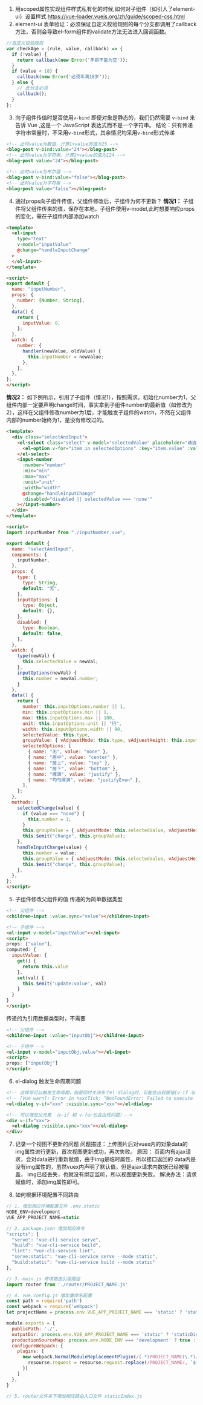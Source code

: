 1. 用scoped属性实现组件样式私有化的时候,如何对子组件（如引入了element-ui）设置样式 https://vue-loader.vuejs.org/zh/guide/scoped-css.html
2. element-ui 表单验证：必须保证自定义校验规则的每个分支都调用了callback方法，否则会导致el-form组件的validate方法无法进入回调函数。
```js
//自定义校验规则
var checkAge = (rule, value, callback) => {
  if (!value) {
    return callback(new Error('年龄不能为空'));
  }
  if (value < 18) {
    callback(new Error('必须年满18岁')); 
  } else {
    // 此分支必须 
    callback();
  }
};
```
3. 向子组件传值时是否使用`v-bind`
即便对象是静态的，我们仍然需要 `v-bind` 来告诉 Vue ,这是一个 JavaScript 表达式而不是一个字符串。
结论：只有传递字符串常量时，不采用`v-bind`形式，其余情况均采用`v-bind`形式传递
```html
<!-- 此时value为数值，计算1+value的值为25 -->
<blog-post v-bind:value="24"></blog-post>
<!-- 此时value为字符串，计算1+value的值为124 -->
<blog-post value="24"></blog-post>

<!-- 此时value为布尔值 -->
<blog-post v-bind:value="false"></blog-post>
<!-- 此时value为字符串 -->
<blog-post value="false"></blog-post>
```

4. 通过props向子组件传值，父组件修改后，子组件为何不更新？
**情况1：**
子组件将父组件传来的值，保存在本地，子组件使用v-model,此时想要响应props的变化，需在子组件内部添加watch
```html
<template>
  <el-input
    type="text"
    v-model="inputValue"
    @change="handleInputChange"
  >
  </el-input>
</template>

<script>
export default {
  name: "inputNumber",
  props: {
    number: [Number, String],
  },
  data() {
    return {
      inputValue: 0,
    };
  },
  watch: {
    number: {
      handler(newValue, oldValue) {
        this.inputNumber = newValue;
      },
    },
  },
};
</script>
```
**情况2：**
如下例所示，引用了子组件（情况1），按照需求，初始化number为1，父组件内部一定要声明change时间，事实拿到子组件number的最新值（如修改为2），这样在父组件修改number为1后，才能触发子组件的watch，不然在父组件内部的number始终为1，是没有修改过的。
```html
<template>
  <div class="selectAndInput">
    <el-select class="select" v-model="selectedValue" placeholder="请选择" :disabled="disabled" @change="selectedChange($event)">
      <el-option v-for="item in selectedOptions" :key="item.value" :value="item.value" :label="item.name"> </el-option>
    </el-select>
    <input-number
      :number="number"
      :min="min"
      :max="max"
      :unit="unit"
      :width="width"
      @change="handleInputChange"
      :disabled="disabled || selectedValue === 'none'"
    ></input-number>
  </div>
</template>

<script>
import inputNumber from "./inputNumber.vue";

export default {
  name: "selectAndInput",
  components: {
    inputNumber,
  },
  props: {
    type: {
      type: String,
      default: "无",
    },
    inputOptions: {
      type: Object,
      default: {},
    },
    disabled: {
      type: Boolean,
      default: false,
    },
  },
  watch: {
    type(newVal) {
      this.selectedValue = newVal;
    },
    inputOptions(newVal) {
      this.number = newVal.number;
    }
  },
  data() {
    return {
      number: this.inputOptions.number || 1,
      min: this.inputOptions.min || 1,
      max: this.inputOptions.max || 100,
      unit: this.inputOptions.unit || "行",
      width: this.inputOptions.width || 90,
      selectedValue: this.type,
      groupValue: { vAdjuestMode: this.type, vAdjuestHeight: this.inputOptions.number || 1 },
      selectedOptions: [
        { name: "无", value: "none" },
        { name: "居中", value: "center" },
        { name: "居上", value: "top" },
        { name: "居下", value: "bottom" },
        { name: "撑满", value: "justify" },
        { name: "均匀撑满", value: "justifyEven" },
      ],
    };
  },
  methods: {
    selectedChange(value) {
      if (value === "none") {
        this.number = 1;
      }
      this.groupValue = { vAdjuestMode: this.selectedValue, vAdjuestHeight: this.number };
      this.$emit("change", this.groupValue);
    },
    handleInputChange(value) {
      this.number = value;
      this.groupValue = { vAdjuestMode: this.selectedValue, vAdjuestHeight: this.number };
      this.$emit("change", this.groupValue);
    },
  },
};
</script>
```
5. 子组件修改父组件的值
传递的为简单数据类型
```html
<!-- 父组件 -->
<children-input :value.sync="value"></children-input>

<!-- 子组件 -->
<el-input v-model="inputValue"></el-input>
<script>
props: ["value"],
computed: {
  inputValue: {
    get() {
      return this.value
    },
    set(val) {
      this.$emit('update:value', val)
    }
  }
}
</script>
```
传递的为引用数据类型时，不需要
```html
<!-- 父组件 -->
<children-input :value="inputObj"></children-input>

<!-- 子组件 -->
<el-input v-model="inputObj.value"></el-input>
<script>
props: ["inputObj"]
</script>
```
6. el-dialog 触发生命周期问题
```html
<!-- 这样写可以触发生命周期，但是同时关闭多个el-dialog时，可能会出现报错(v-if 与 v-show同时使用) -->
<!-- [Vue warn]: Error in nextTick: “NotFoundError: Failed to execute ‘insertBefore‘ on 'Node' -->
<el-dialog v-if="xxx" :visible.sync="xxx"></el-dialog>

<!-- 可以增加父元素 （v-if 和 v-for也会出现问题）-->
<div v-if="xxx">
  <el-dialog :visible.sync="xxx"></el-dialog>
</div>
```
7. 记录一个视图不更新的问题
问题描述：上传图片后对vuex内的对象data的img属性进行更新，首次视图更新成功，再次失败。
原因： 页面内有ajax请求，会对data进行重新赋值，由于img是临时属性，所以接口返回的
data内是没有img属性的，虽然vuex内声明了默认值，但是ajax请求内数据已经被覆盖，
img已经丢失，也就没有绑定监听，所以视图更新失败。
解决办法：请求赋值时，添加img属性即可。

8. 如何根据环境配置不同路由
```js
// 1. 增加相应环境配置文件 .env.static
NODE_ENV=development
VUE_APP_PROJECT_NAME=static

// 2. package.json 增加相应命令
"scripts": {
  "serve": "vue-cli-service serve",
  "build": "vue-cli-service build",
  "lint": "vue-cli-service lint",
  "serve:static": "vue-cli-service serve --mode static",
  "build:static": "vue-cli-service build --mode static"
},

// 3. main.js 修改路由引用路径
import router from './router/PROJECT_NAME.js'

// 4. vue.config.js 增加重命名配置
const path = require('path')
const webpack = require('webpack')
let projectName = process.env.VUE_APP_PROJECT_NAME === 'static' ? 'staticIndex' : 'index'

module.exports = {
  publicPath: './',
  outputDir: process.env.VUE_APP_PROJECT_NAME === 'static' ? 'staticDist' : 'dist',
  productionSourceMap: process.env.NODE_ENV === 'development' ? true : false,
  configureWebpack: {
    plugins: [
      new webpack.NormalModuleReplacementPlugin(/(.*)PROJECT_NAME(\.*)/, function(resourse) {
        resourse.request = resourse.request.replace(/PROJECT_NAME/, `${projectName}`)
      })
    ]
  },
}

// 5. router文件夹下增加相应路由入口文件 staticIndex.js
```